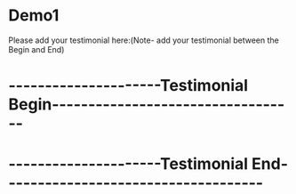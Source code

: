 # Demo1


Please add your testimonial here:(Note- add your testimonial between the Begin and End)
# ---------------------Testimonial Begin----------------------------------
# ---------------------Testimonial End------------------------------------
